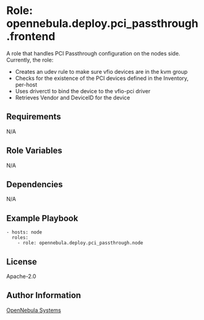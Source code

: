 Role: opennebula.deploy.pci\_passthrough.frontend
=================================================

A role that handles PCI Passthrough configuration on the nodes side. Currently, the role:
- Creates an udev rule to make sure vfio devices are in the kvm group
- Checks for the existence of the PCI devices defined in the Inventory, per-host
- Uses driverctl to bind the device to the vfio-pci driver
- Retrieves Vendor and DeviceID for the device

Requirements
------------

N/A

Role Variables
--------------

N/A

Dependencies
------------

N/A

Example Playbook
----------------

    - hosts: node
      roles:
        - role: opennebula.deploy.pci_passthrough.node

License
-------

Apache-2.0

Author Information
------------------

[OpenNebula Systems](https://opennebula.io/)
